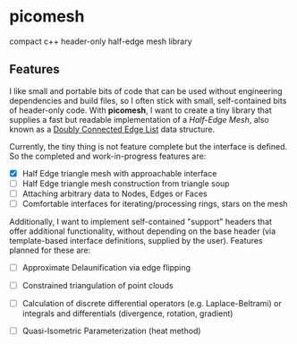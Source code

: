 # picomesh
compact c++ header-only half-edge mesh library

## Features

I like small and portable bits of code that can be used without engineering dependencies and build files, so I often stick with small, self-contained bits of header-only code. With **picomesh**, I want to create a tiny library that supplies a fast but readable implementation of a *Half-Edge Mesh*, also known as a [Doubly Connected Edge List](https://en.wikipedia.org/wiki/Doubly_connected_edge_list) data structure.

Currently, the tiny thing is not feature complete but the interface is defined. So the completed and work-in-progress features are:

- [x] Half Edge triangle mesh with approachable interface
- [ ] Half Edge triangle mesh construction from triangle soup
- [ ] Attaching arbitrary data to Nodes, Edges or Faces
- [ ] Comfortable interfaces for iterating/processing rings, stars on the mesh 
  
Additionally, I want to implement self-contained "support" headers that offer additional functionality, without depending on the base header (via template-based interface definitions, supplied by the user). Features planned for these are:

- [ ] Approximate Delaunification via edge flipping
- [ ] Constrained triangulation of point clouds
- [ ] Calculation of discrete differential operators (e.g. Laplace-Beltrami) or integrals and differentials (divergence, rotation, gradient)
- [ ] Quasi-Isometric Parameterization (heat method)
  
